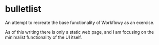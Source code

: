 # bulletlist
An attempt to recreate the base functionality of Workflowy as an exercise. 

As of this writing there is only a static web page, and I am focusing on the minimalist functionality of the UI itself.
